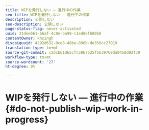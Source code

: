 ```yaml
---
title: WIPを発行しない — 進行中の作業
seo-title: WIPを発行しない — 進行中の作業
description: 公開しない
seo-description: 公開しない
page-status-flag: never-activated
uuid: 31dee661-b6af-4c8e-ba98-c1ed0ef680b0
contentOwner: khsingh
discoiquuid: 4292d632-0ce3-48be-898b-de358cc27019
translation-type: tm+mt
source-git-commit: c2dcb61d65cfc5867525f5b39769da0450d92f39
workflow-type: tm+mt
source-wordcount: '27'
ht-degree: 0%

---
```



# WIPを発行しない — 進行中の作業{#do-not-publish-wip-work-in-progress}

